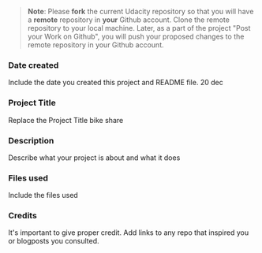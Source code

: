 >**Note**: Please **fork** the current Udacity repository so that you will have a **remote** repository in **your** Github account. Clone the remote repository to your local machine. Later, as a part of the project "Post your Work on Github", you will push your proposed changes to the remote repository in your Github account.

### Date created
Include the date you created this project and README file.
20 dec

### Project Title
Replace the Project Title
bike share

### Description
Describe what your project is about and what it does


### Files used
Include the files used

### Credits
It's important to give proper credit. Add links to any repo that inspired you or blogposts you consulted.


